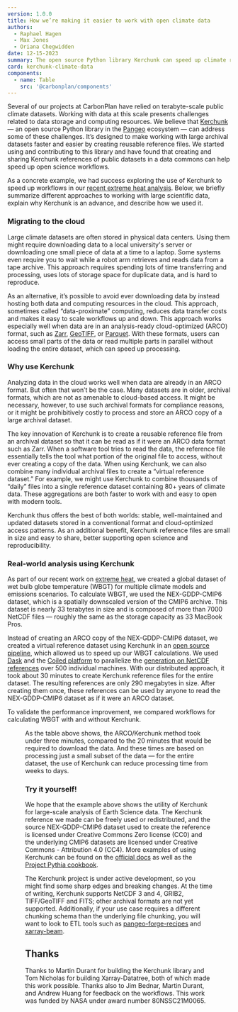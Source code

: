 ```yaml
---
version: 1.0.0
title: How we’re making it easier to work with open climate data
authors:
  - Raphael Hagen
  - Max Jones
  - Oriana Chegwidden
date: 12-15-2023
summary: The open source Python library Kerchunk can speed up climate research.
card: kerchunk-climate-data
components:
  - name: Table
    src: '@carbonplan/components'
---
```


Several of our projects at CarbonPlan have relied on terabyte-scale public climate datasets. Working with data at this scale presents challenges related to data storage and computing resources. We believe that [Kerchunk](https://fsspec.github.io/kerchunk/) — an open source Python library in the [Pangeo](https://pangeo.io/) ecosystem — can address some of these challenges. It’s designed to make working with large archival datasets faster and easier by creating reusable reference files. We started using and contributing to this library and have found that creating and sharing Kerchunk references of public datasets in a data commons can help speed up open science workflows.

As a concrete example, we had success exploring the use of Kerchunk to speed up workflows in our [recent extreme heat analysis](https://carbonplan.org/research/extreme-heat-explainer). Below, we briefly summarize different approaches to working with large scientific data, explain why Kerchunk is an advance, and describe how we used it.

### Migrating to the cloud

Large climate datasets are often stored in physical data centers. Using them might require downloading data to a local university's server or downloading one small piece of data at a time to a laptop. Some systems even require you to wait while a robot arm retrieves and reads data from a tape archive. This approach requires spending lots of time transferring and processing, uses lots of storage space for duplicate data, and is hard to reproduce.

As an alternative, it’s possible to avoid ever downloading data by instead hosting both data and computing resources in the cloud. This approach, sometimes called “data-proximate” computing, reduces data transfer costs and makes it easy to scale workflows up and down. This approach works especially well when data are in an analysis-ready cloud-optimized (ARCO) format, such as [Zarr](https://zarr.readthedocs.io/en/stable/spec/v2.html), [GeoTIFF](https://www.ogc.org/standard/geotiff/), or [Parquet](https://parquet.apache.org/). With these formats, users can access small parts of the data or read multiple parts in parallel without loading the entire dataset, which can speed up processing.

### Why use Kerchunk

Analyzing data in the cloud works well when data are already in an ARCO format. But often that won’t be the case. Many datasets are in older, archival formats, which are not as amenable to cloud-based access. It might be necessary, however, to use such archival formats for compliance reasons, or it might be prohibitively costly to process and store an ARCO copy of a large archival dataset.

The key innovation of Kerchunk is to create a reusable reference file from an archival dataset so that it can be read as if it were an ARCO data format such as Zarr. When a software tool tries to read the data, the reference file essentially tells the tool what portion of the original file to access, without ever creating a copy of the data. When using Kerchunk, we can also combine many individual archival files to create a “virtual reference dataset.” For example, we might use Kerchunk to combine thousands of “daily” files into a single reference dataset containing 80+ years of climate data. These aggregations are both faster to work with and easy to open with modern tools.

Kerchunk thus offers the best of both worlds: stable, well-maintained and updated datasets stored in a conventional format and cloud-optimized access patterns. As an additional benefit, Kerchunk reference files are small in size and easy to share, better supporting open science and reproducibility.

### Real-world analysis using Kerchunk

As part of our recent work on [extreme heat](https://github.com/carbonplan/extreme-heat), we created a global dataset of wet bulb globe temperature (WBGT) for multiple climate models and emissions scenarios. To calculate WBGT, we used the NEX-GDDP-CMIP6 dataset, which is a spatially downscaled version of the CMIP6 archive. This dataset is nearly 33 terabytes in size and is composed of more than 7000 NetCDF files — roughly the same as the storage capacity as 33 MacBook Pros.

Instead of creating an ARCO copy of the NEX-GDDP-CMIP6 dataset, we created a virtual reference dataset using Kerchunk in an [open source pipeline](https://github.com/carbonplan/kerchunk-NEX-GDDP-CMIP6), which allowed us to speed up our WBGT calculations. We used [Dask](https://docs.dask.org/en/stable/) and the [Coiled platform](https://www.coiled.io/) to parallelize the [generation on NetCDF references](https://github.com/carbonplan/kerchunk-NEX-GDDP-CMIP6/blob/main/generation/parallel_reference_generation.ipynb) over 500 individual machines. With our distributed approach, it took about 30 minutes to create Kerchunk reference files for the entire dataset. The resulting references are only 290 megabytes in size. After creating them once, these references can be used by anyone to read the NEX-GDDP-CMIP6 dataset as if it were an ARCO dataset.

To validate the performance improvement, we compared workflows for calculating WBGT with and without Kerchunk.

<Figure>
  <Table
    columns={6}
    start={[[1], [1, 3, 3, 3], [4, 5, 5, 5]]}
    width={[
      [6, 2, 2, 2],
      [3, 2, 2, 2],
      [3, 2, 2, 2],
    ]}
    data={[
      ['Method', 'Archival dataset', 'Cloud-optimized reference dataset'],
      ['# of Input Datasets', '20', '20'],
      ['Temporal Extent', '365 days', '365 days'],
      ['# of Workers', '10', '10'],
      ['Worker Instance ', 'm7i.xlarge ', 'm7i.xlarge '],
      ['Time', '20 min 24 seconds', '2 min 49 seconds'],
    ]}
  />
</Figure>

As the table above shows, the ARCO/Kerchunk method took under three minutes, compared to the 20 minutes that would be required to download the data. And these times are based on processing just a small subset of the data — for the entire dataset, the use of Kerchunk can reduce processing time from weeks to days.

### Try it yourself!

We hope that the example above shows the utility of Kerchunk for large-scale analysis of Earth Science data. The Kerchunk reference we made can be freely used or redistributed, and the source NEX-GDDP-CMIP6 dataset used to create the reference is licensed under Creative Commons Zero license (CC0) and the underlying CMIP6 datasets are licensed under Creative Commons - Attribution 4.0 (CC4). More examples of using Kerchunk can be found on the [official docs](https://fsspec.github.io/kerchunk/) as well as the [Project Pythia cookbook](https://projectpythia.org/kerchunk-cookbook/README.html).

The Kerchunk project is under active development, so you might find some sharp edges and breaking changes. At the time of writing, Kerchunk supports NetCDF 3 and 4, GRIB2, TIFF/GeoTIFF and FITS; other archival formats are not yet supported. Additionally, if your use case requires a different chunking schema than the underlying file chunking, you will want to look to ETL tools such as [pangeo-forge-recipes](https://pangeo-forge.readthedocs.io/en/latest/) and [xarray-beam](https://xarray-beam.readthedocs.io/en/latest/).

## Thanks

Thanks to Martin Durant for building the Kerchunk library and Tom Nicholas for building Xarray-Datatree, both of which made this work possible. Thanks also to Jim Bednar, Martin Durant, and Andrew Huang for feedback on the workflows. This work was funded by NASA under award number 80NSSC21M0065.
